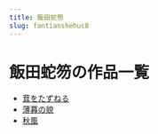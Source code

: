 ```yaml
---
title: 飯田蛇笏
slug: fantianshehuc8
---
```


# 飯田蛇笏の作品一覧

- [茸をたずねる](rongwotazunerue5)
- [薄暮の貌](bomunomaofc)
- [秋風](qiufengc4)
